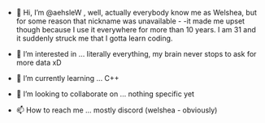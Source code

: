 - 👋 Hi, I’m @aehsleW , well, actually everybody know me as Welshea, but for some reason that nickname was unavailable -
-it made me upset though because I use it everywhere for more than 10 years. I am 31 and it suddenly struck me that I gotta learn coding. 

- 👀 I’m interested in ... literally everything, my brain never stops to ask for more data xD
- 🌱 I’m currently learning ... C++
- 💞️ I’m looking to collaborate on ... nothing specific yet
- 📫 How to reach me ... mostly discord (welshea - obviously)

